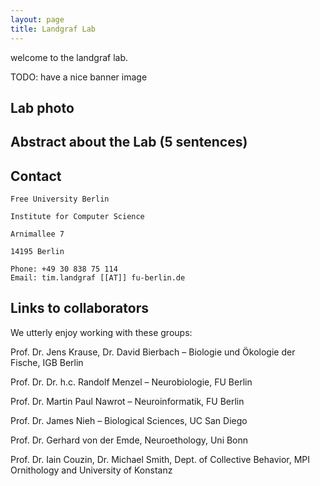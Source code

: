 ```yaml
---
layout: page
title: Landgraf Lab
---
```


welcome to the landgraf lab.


TODO: have a nice banner image
## Lab photo

## Abstract about the Lab (5 sentences)

## Contact

```
Free University Berlin 

Institute for Computer Science 

Arnimallee 7 

14195 Berlin 

```

```
Phone: +49 30 838 75 114 
Email: tim.landgraf [[AT]] fu-berlin.de 
```
##  Links to collaborators

We utterly enjoy working with these groups:

Prof. Dr. Jens Krause, Dr. David Bierbach – Biologie und Ökologie der Fische, IGB Berlin

Prof. Dr. Dr. h.c. Randolf Menzel – Neurobiologie, FU Berlin

Prof. Dr. Martin Paul Nawrot – Neuroinformatik, FU Berlin

Prof. Dr. James Nieh – Biological Sciences, UC San Diego

Prof. Dr. Gerhard von der Emde, Neuroethology, Uni Bonn

Prof. Dr. Iain Couzin, Dr. Michael Smith, Dept. of Collective Behavior, MPI Ornithology and University of Konstanz


